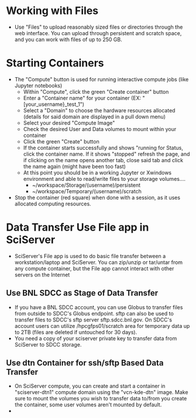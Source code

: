 # Working with Files
* Use "Files" to upload reasonably sized files or directories through the web interface. You can upload through persistent and scratch space, and you can work with files of up to 250 GB.

# Starting Containers
* The "Compute" button is used for running interactive compute jobs (like Jupyter notebooks)
  * Within "Compute", click the green "Create container" button
  * Enter a "Container name" for your container (EX: "[your_username}_test_1")
  * Select a "Domain" to choose the hardware resources allocated (details for said domain are displayed in a pull down menu)
  * Select your desired "Compute Image"
  * Check the desired User and Data volumes to mount within your container
  * Click the green "Create" button
  * If the container starts successfully and shows "running for Status, click the container name. If it shows "stopped" refresh the page, and if clicking on the name opens another tab, close said tab and click the name again (might have been too fast)
  * At this point you should be in a working Jupyter or Xwindows environment and able to read/write files to your storage volumes....
    * ~/workspace/Storage/(username)/persistent
    * ~/workspace/Temporary/(username)/scratch
* Stop the container (red square) when done with a session, as it uses allocated computing resources.
 
# Data Transfer Use File app in SciServer
* SciServer's File app is used to do basic file transfer between a workstation/laptop and SciServer. You can zip/unzip or tar/untar from any compute container, but the File app cannot interact with other servers on the Internet

## Use BNL SDCC as Stage of Data Transfer
* If you have a BNL SDCC account, you can use Globus to transfer files from outside to SDCC's Globus endpoint. sftp can also be used to transfer files to SDCC's sftp server sftp.sdcc.bnl.gov. On SDCC's account users can utilize /hpcgfps01/scratch area for temporary data up to 2TB (files are deleted if untouched for 30 days).
* You need a copy of your sciserver private key to transfer data from SciServer to SDCC storage.

## Use dtn Container for ssh/sftp Based Data Transfer
* On SciServer compute, you can create and start a container in "sciserver-dtn1" compute domain using the "vcn-kde-dtn" image. Make sure to mount the volumes you wish to transfer data to/from you create the container, some user volumes aren't mounted by default.
* 
